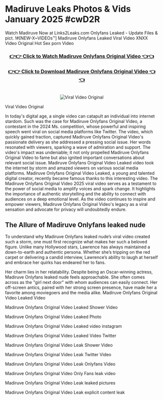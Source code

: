 # Madiruve  Leaks Photos & Vids January 2025 #cwD2R

Watch Madiruve Now at Links2Leaks.com Onlyfans Leaked - Update Files & pict. !#[NEW-X~VIDEOs™] Madiruve Onlyfans Leaked Viral Video XNXX Video Original Hot Sex porn Video
<br>
<div align="center">
<h3><a href="https://links2leaks.com/madiruve" rel="nofollow">👉👉 Click to Watch Madiruve Onlyfans Original Video 👈👈</a></h3>
<h3><a href="https://links2leaks.com/madiruve" rel="nofollow">👉👉 Click to Download Madiruve Onlyfans Original Video 👈👈</a></h3>
<br>
<a href="https://links2leaks.com/madiruve" rel="nofollow"><img src="https://i.ibb.co/Gkj2r4b/banner.png" alt="Viral Video Original" style="max-width: 100%; display: inline-block;" data-target="animated-image.originalImage"></a>
</div>

Viral Video Original

In today's digital age, a single video can catapult an individual into internet stardom. Such was the case for Madiruve Onlyfans Original Video, a contestant in the 2024 Ms. competition, whose powerful and inspiring speech went viral on social media platforms like Twitter.
The video, which quickly gained traction, captured Madiruve Onlyfans Original Video's passionate delivery as she addressed a pressing social issue. Her words resonated with viewers, sparking a wave of admiration and support. The video's impact was undeniable; it not only propelled Madiruve Onlyfans Original Video to fame but also ignited important conversations about relevant social issue.
Madiruve Onlyfans Original Video Leaked video took the internet by storm and amazed viewers on various social media platforms. Madiruve Onlyfans Original Video Leaked, a young and talented digital creator, recently became famous thanks to this interesting video.
The Madiruve Onlyfans Original Video 2025 viral video serves as a testament to the power of social media to amplify voices and spark change. It highlights the importance of authentic storytelling and the ability to connect with audiences on a deep emotional level. As the video continues to inspire and empower viewers, Madiruve Onlyfans Original Video's legacy as a viral sensation and advocate for privacy will undoubtedly endure.

<h2>The Allure of Madiruve Onlyfans leaked nude</h2>


To understand why Madiruve Onlyfans leaked nude’s viral video created such a storm, one must first recognize what makes her such a beloved figure. Unlike many Hollywood stars, Lawrence has always maintained a down-to-earth and authentic persona. Whether she’s tripping on the red carpet or delivering a candid interview, Lawrence’s ability to laugh at herself and embrace her quirks has endeared her to fans.

Her charm lies in her relatability. Despite being an Oscar-winning actress, Madiruve Onlyfans leaked nude feels approachable. She often comes across as the "girl next door" with whom audiences can easily connect. Her off-screen antics, paired with her strong screen presence, have made her a favorite among moviegoers and the media alike.
Madiruve Onlyfans Original Video Leaked Video

Madiruve Onlyfans Original Video Leaked Shower Video

Madiruve Onlyfans Original Video Leaked Photo

Madiruve Onlyfans Original Video Leaked video instagram

Madiruve Onlyfans Original Video Leaked Video Twitter

Madiruve Onlyfans Original Video Leak Shower Video

Madiruve Onlyfans Original Video Leak Twitter Video

Madiruve Onlyfans Original Video Leak Onlyfans Video

Madiruve Onlyfans Original Video Only Fans leak video

Madiruve Onlyfans Original Video Leak leaked pictures

Madiruve Onlyfans Original Video Leak explicit content leak